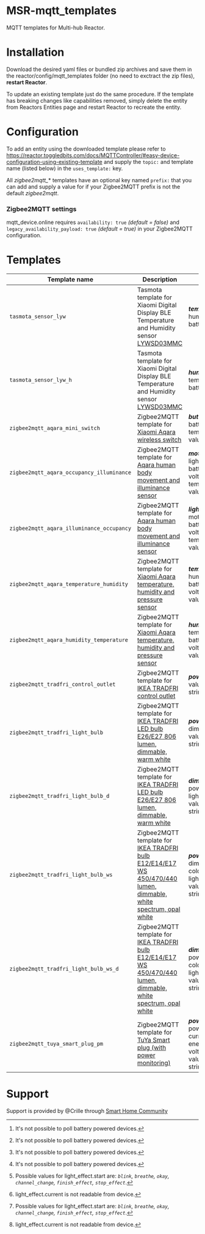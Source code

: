 # MSR-mqtt_templates
MQTT templates for Multi-hub Reactor.

# Installation
Download the desired yaml files or bundled zip archives and save them in the reactor/config/mqtt_templates folder (no need to exctract the zip files), **restart Reactor**.

To update an existing template just do the same procedure.
If the template has breaking changes like capabilities removed, simply delete the entity from Reactors Entities page and restart Reactor to recreate the entity.

# Configuration
To add an entity using the downloaded template please refer to https://reactor.toggledbits.com/docs/MQTTController/#easy-device-configuration-using-existing-template and supply the `topic:` and template name (listed below) in the `uses_template:` key.

All *zigbee2mqtt_** templates have an optional key named `prefix:` that you can add and supply a value for if your Zigbee2MQTT prefix is not the default *zigbee2mqtt*.

### Zigbee2MQTT settings
mqtt_device.online requires `availability: true` *(default = false)* and `legacy_availability_payload: true` *(default = true)* in your Zigbee2MQTT configuration.

# Templates
| Template name | Description | Capabilities | Additional info | Bundled in |
| --- | --- | --- | --- | --- |
| `tasmota_sensor_lyw` | Tasmota template for Xiaomi Digital Display BLE Temperature and Humidity sensor [LYWSD03MMC](https://tasmota.github.io/docs/Bluetooth_ESP32/#supported-devices) | ***_temperature_sensor_***, humidity_sensor, battery_power | x_mqtt_device.poll[^3] | - |
| `tasmota_sensor_lyw_h` | Tasmota template for Xiaomi Digital Display BLE Temperature and Humidity sensor [LYWSD03MMC](https://tasmota.github.io/docs/Bluetooth_ESP32/#supported-devices) | ***_humidity_sensor_***, temperature_sensor, battery_power | Same as the above but with humidity_sensor.value as primary attribute. | tasmota_sensor_lyw.yaml |
| `zigbee2mqtt_aqara_mini_switch` | Zigbee2MQTT template for [Xiaomi Aqara wireless switch](https://www.zigbee2mqtt.io/devices/WXKG11LM.html#xiaomi-wxkg11lm) | ***_button_***, battery_power, temperature_sensor, value_sensor | x_mqtt_device.poll[^3] | zigbee2mqtt_xiaomi_aqara.zip |
| `zigbee2mqtt_aqara_occupancy_illuminance` | Zigbee2MQTT template for [Aqara human body movement and illuminance sensor](https://www.zigbee2mqtt.io/devices/RTCGQ11LM.html#xiaomi-rtcgq11lm) | ***_motion_sensor_***, light_sensor, battery_power, voltage_sensor, temperature_sensor, value_sensor | x_mqtt_device.poll[^3] | zigbee2mqtt_xiaomi_aqara.zip |
| `zigbee2mqtt_aqara_illuminance_occupancy` | Zigbee2MQTT template for [Aqara human body movement and illuminance sensor](https://www.zigbee2mqtt.io/devices/RTCGQ11LM.html#xiaomi-rtcgq11lm) | ***_light_sensor_***, motion_sensor, battery_power, voltage_sensor, temperature_sensor, value_sensor | Same as the above but with light_sensor.value as primary attribute. | zigbee2mqtt_xiaomi_aqara.zip |
| `zigbee2mqtt_aqara_temperature_humidity` | Zigbee2MQTT template for [Xiaomi Aqara temperature, humidity and pressure sensor](https://www.zigbee2mqtt.io/devices/WSDCGQ11LM.html) | ***_temperature_sensor_***, humidity_sensor, battery_power, voltage_sensor, value_sensor | x_mqtt_device.poll[^3] | zigbee2mqtt_xiaomi_aqara.zip |
| `zigbee2mqtt_aqara_humidity_temperature` | Zigbee2MQTT template for [Xiaomi Aqara temperature, humidity and pressure sensor](https://www.zigbee2mqtt.io/devices/WSDCGQ11LM.html) | ***_humidity_sensor_***, temperature_sensor, battery_power, voltage_sensor, value_sensor | Same as the above but with humidity_sensor.value as primary attribute. | zigbee2mqtt_xiaomi_aqara.zip |
| `zigbee2mqtt_tradfri_control_outlet` | Zigbee2MQTT template for [IKEA TRADFRI control outlet](https://www.zigbee2mqtt.io/devices/E1603_E1702_E1708.html#ikea-e1603%252Fe1702%252Fe1708) | ***_power_switch_***, value_sensor, string_sensor, toggle | - | zigbee2mqtt_ikea_tradfri.zip |
| `zigbee2mqtt_tradfri_light_bulb` | Zigbee2MQTT template for [IKEA TRADFRI LED bulb E26/E27 806 lumen, dimmable, warm white](https://www.zigbee2mqtt.io/devices/LED1836G9.html#ikea-led1836g9) | ***_power_switch_***, dimming, light_effect, value_sensor, string_sensor, toggle | light_effect.start[^1] light.effect.current[^2] | zigbee2mqtt_ikea_tradfri.zip |
| `zigbee2mqtt_tradfri_light_bulb_d` | Zigbee2MQTT template for [IKEA TRADFRI LED bulb E26/E27 806 lumen, dimmable, warm white](https://www.zigbee2mqtt.io/devices/LED1836G9.html#ikea-led1836g9) | ***_dimming_***, power_switch, light_effect, value_sensor, string_sensor, toggle | Same as the above but with dimming.level as primary attribute. | zigbee2mqtt_ikea_tradfri.zip |
| `zigbee2mqtt_tradfri_light_bulb_ws` | Zigbee2MQTT template for [IKEA TRADFRI bulb E12/E14/E17 WS 450/470/440 lumen, dimmable, white spectrum, opal white](https://www.zigbee2mqtt.io/devices/LED1903C5_LED1835C6.html#ikea-led1903c5%252Fled1835c6) | ***_power_switch_***, dimming, color_temperature, light_effect, value_sensor, string_sensor, toggle | light_effect.start[^1] light.effect.current[^2] | zigbee2mqtt_ikea_tradfri.zip |
| `zigbee2mqtt_tradfri_light_bulb_ws_d` | Zigbee2MQTT template for [IKEA TRADFRI bulb E12/E14/E17 WS 450/470/440 lumen, dimmable, white spectrum, opal white](https://www.zigbee2mqtt.io/devices/LED1903C5_LED1835C6.html#ikea-led1903c5%252Fled1835c6) | ***_dimming_***, power_switch, color_temperature, light_effect, value_sensor, string_sensor, toggle | Same as the above but with dimming.level as primary attribute. | zigbee2mqtt_ikea_tradfri.zip |
| `zigbee2mqtt_tuya_smart_plug_pm` | Zigbee2MQTT template for [TuYa Smart plug (with power monitoring)](https://www.zigbee2mqtt.io/devices/TS011F_plug_1.html) | ***_power_switch_***, power_sensor, current_sensor, energy_sensor, voltage_sensor, value_sensor, string_sensor, toggle | - | - |

[^1]: Possible values for light_effect.start are: *`blink`, `breathe`, `okay`, `channel_change`, `finish_effect`, `stop_effect`*. 
[^2]: light_effect.current is not readable from device.
[^3]: It's not possible to poll battery powered devices.

# Support
Support is provided by @Crille through [Smart Home Community](https://smarthome.community/)
